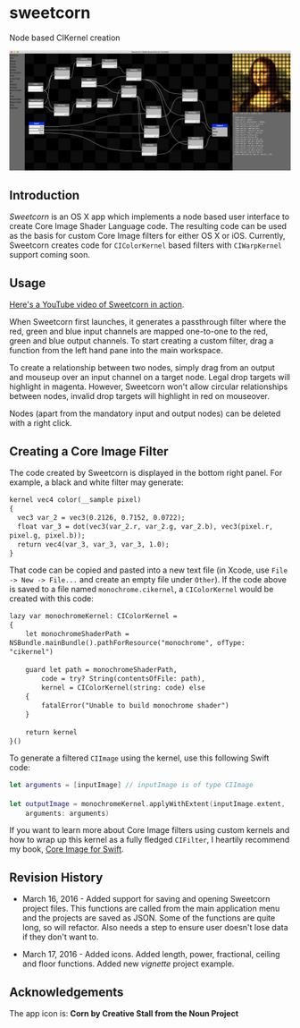 # sweetcorn
Node based CIKernel creation

![/Sweetcorn/sweetcorn.png](/Sweetcorn/sweetcorn.png)

## Introduction

*Sweetcorn* is an OS X app which implements a node based user interface to create Core Image Shader Language code. The resulting code can be used as the basis for custom Core Image filters for either OS X or iOS. Currently, Sweetcorn creates code for `CIColorKernel` based filters with `CIWarpKernel` support coming soon.

## Usage

[Here's a YouTube video of Sweetcorn in action](https://youtu.be/xrxDVxZrKDY). 

When Sweetcorn first launches, it generates a passthrough filter where the red, green and blue input channels are mapped one-to-one to the red, green and blue output channels. To start creating a custom filter, drag a function from the left hand pane into the main workspace. 

To create a relationship between two nodes, simply drag from an output and mouseup over an input channel on a target node. Legal drop targets will highlight in magenta. However, Sweetcorn won't allow circular relationships between nodes, invalid drop targets will highlight in red on mouseover. 

Nodes (apart from the mandatory input and output nodes) can be deleted with a right click.

## Creating a Core Image Filter

The code created by Sweetcorn is displayed in the bottom right panel. For example, a black and white filter may generate:

```
kernel vec4 color(__sample pixel)
{
  vec3 var_2 = vec3(0.2126, 0.7152, 0.0722); 
  float var_3 = dot(vec3(var_2.r, var_2.g, var_2.b), vec3(pixel.r, pixel.g, pixel.b)); 
  return vec4(var_3, var_3, var_3, 1.0); 
}
```

That code can be copied and pasted into a new text file (in Xcode, use `File -> New -> File...` and create an empty file under `Other`). If the code above is saved to a file named `monochrome.cikernel`, a `CIColorKernel` would be created with this code:

```
lazy var monochromeKernel: CIColorKernel =
{
    let monochromeShaderPath = NSBundle.mainBundle().pathForResource("monochrome", ofType: "cikernel")
    
    guard let path = monochromeShaderPath,
        code = try? String(contentsOfFile: path),
        kernel = CIColorKernel(string: code) else
    {
        fatalError("Unable to build monochrome shader")
    }
    
    return kernel
}()
```

To generate a filtered `CIImage` using the kernel, use this following Swift code:

```swift
let arguments = [inputImage] // inputImage is of type CIImage
        
let outputImage = monochromeKernel.applyWithExtent(inputImage.extent, 
    arguments: arguments)
```

If you want to learn more about Core Image filters using custom kernels and how to wrap up this kernel as a fully fledged `CIFilter`, I heartily recommend my book, [Core Image for Swift](https://itunes.apple.com/us/book/core-image-for-swift/id1073029980?ls=1&mt=13). 

## Revision History

* March 16, 2016 - Added support for saving and opening Sweetcorn project files. This functions are called from the main application menu and the projects are saved as JSON. Some of the functions are quite long, so will refactor. Also needs a step to ensure user doesn't lose data if they don't want to. 

* March 17, 2016 - Added icons. Added length, power, fractional, ceiling and floor functions. Added new _vignette_ project example.

## Acknowledgements

The app icon is: **Corn by Creative Stall from the Noun Project**
